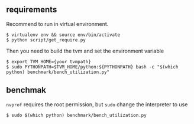 ## requirements
Recommend to run in virtual environment.
```
$ virtualenv env && source env/bin/activate
$ python script/get_require.py
```

Then you need to build the tvm and set the environment variable
```
$ export TVM_HOME={your tvmpath}
$ sudo PYTHONPATH=$TVM_HOME/python:${PYTHONPATH} bash -c "$(which python) benchmark/bench_utilization.py"
```

## benchmak
`nvprof` requires the root permission, but `sudo` change the interpreter to use

```
$ sudo $(which python) benchmark/bench_utilization.py
```
